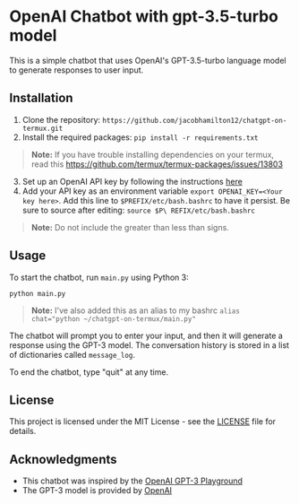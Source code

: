 # OpenAI Chatbot with gpt-3.5-turbo model

This is a simple chatbot that uses OpenAI's GPT-3.5-turbo language model to generate responses to user input.

## Installation

1. Clone the repository: `https://github.com/jacobhamilton12/chatgpt-on-termux.git`
2. Install the required packages: `pip install -r requirements.txt`
> **Note:** If you have trouble installing dependencies on your termux, read this https://github.com/termux/termux-packages/issues/13803

3. Set up an OpenAI API key by following the instructions [here](https://platform.openai.com/account/api-keys)
4. Add your API key as an environment variable `export OPENAI_KEY=<Your key here>`. Add this line to `$PREFIX/etc/bash.bashrc` to have it persist. Be sure to source after editing: `source $P\
REFIX/etc/bash.bashrc`
> **Note:** Do not include the greater than less than signs.

## Usage

To start the chatbot, run `main.py` using Python 3:

    python main.py

> **Note:** I've also added this as an alias to my bashrc `alias chat="python ~/chatgpt-on-termux/main.py"`

The chatbot will prompt you to enter your input, and then it will generate a response using the GPT-3 model. The conversation history is stored in a list of dictionaries called `message_log`.

To end the chatbot, type "quit" at any time.

## License

This project is licensed under the MIT License - see the [LICENSE](LICENSE) file for details.

## Acknowledgments

* This chatbot was inspired by the [OpenAI GPT-3 Playground](https://beta.openai.com/playground/)
* The GPT-3 model is provided by [OpenAI](https://openai.com/)
